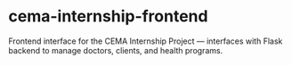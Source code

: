 # cema-internship-frontend
Frontend interface for the CEMA Internship Project — interfaces with Flask backend to manage doctors, clients, and health programs.
